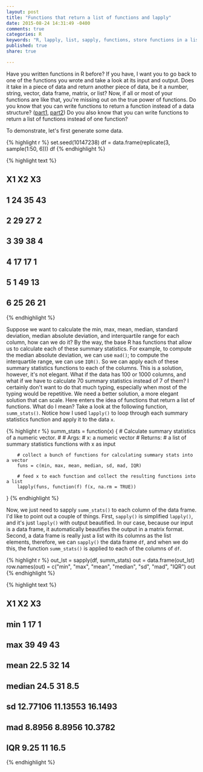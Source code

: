 ```yaml
---
layout: post
title: "Functions that return a list of functions and lapply"
date: 2015-08-24 14:31:49 -0400
comments: true
categories: R
keywords: "R, lapply, list, sapply, functions, store functions in a list"
published: true
share: true

---
```


Have you written functions in R before? If you have, I want you to go back to one of the functions you wrote and take a look at its input and output. Does it take in a piece of data and return another piece of data, be it a number, string, vector, data frame, matrix, or list? Now, if all or most of your functions are like that, you're missing out on the true power of functions. Do you know that you can write functions to return a function instead of a data structure? ([part1](http://masterr.org/r/functions-that-return-functions/), [part2](http://masterr.org/r/functions-that-return-functions-part-2/)) Do you also know that you can write functions to return a list of functions instead of one function?

To demonstrate, let's first generate some data. 

{% highlight r %}
set.seed(10147238)
df = data.frame(replicate(3, sample(1:50, 6)))
df
{% endhighlight %}



{% highlight text %}
##   X1 X2 X3
## 1 24 35 43
## 2 29 27  2
## 3 39 38  4
## 4 17 17  1
## 5  1 49 13
## 6 25 26 21
{% endhighlight %}

Suppose we want to calculate the min, max, mean, median, standard deviation, median absolute deviation, and interquartile range for each column, how can we do it? By the way, the base R has functions that allow us to calculate each of these summary statistics. For example, to compute the median absolute deviation, we can use `mad()`; to compute the interquartile range, we can use `IQR()`. So we can apply each of these summary statistics functions to each of the columns. This is a solution, however, it's not elegant. What if the data has 100 or 1000 columns, and what if we have to calculate 70 summary statistics instead of 7 of them? I certainly don't want to do that much typing, especially when most of the typing would be repetitive. We need a better solution, a more elegant solution that can scale. Here enters the idea of functions that return a list of functions. What do I mean? Take a look at the following function, `summ_stats()`. Notice how I used `lapply()` to loop through each summary statistics function and apply it to the data `x`.


{% highlight r %}
summ_stats = function(x) {
        # Calculate summary statistics of a numeric vector.
        #
        # Args:
        #       x: a numeric vector
        # Returns:
        #       a list of summary statistics functions with x as input
        
        # collect a bunch of functions for calculating summary stats into a vector
        funs = c(min, max, mean, median, sd, mad, IQR)
        
        # feed x to each function and collect the resulting functions into a list
        lapply(funs, function(f) f(x, na.rm = TRUE))
}
{% endhighlight %}

Now, we just need to sapply `summ_stats()` to each column of the data frame. I'd like to point out a couple of things. First, `sapply()` is simplified `lapply()`, and it's just `lapply()` with output beautified. In our case, because our input is a data frame, it automatically beautifies the output in a matrix format. Second, a data frame is really just a list with its columns as the list elements, therefore, we can `sapply()` the data frame `df`, and when we do this, the function `summ_stats()` is applied to each of the columns of `df`. 


{% highlight r %}
out_lst = sapply(df, summ_stats)
out = data.frame(out_lst)
row.names(out) = c("min", "max", "mean", "median", "sd", "mad", "IQR")
out
{% endhighlight %}



{% highlight text %}
##              X1       X2      X3
## min           1       17       1
## max          39       49      43
## mean       22.5       32      14
## median     24.5       31     8.5
## sd     12.77106 11.13553 16.1493
## mad      8.8956   8.8956 10.3782
## IQR        9.25       11    16.5
{% endhighlight %}
